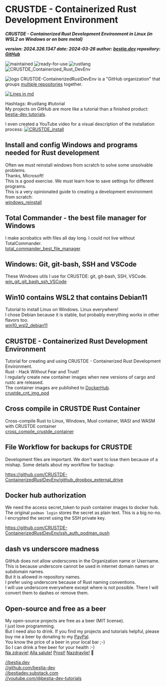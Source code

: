 # CRUSTDE - Containerized Rust Development Environment

***CRUSTDE - Containerized Rust Development Environment in Linux (in WSL2 on Windows or on bare metal)***

***version: 2024.326.1347  date: 2024-03-26 author: [bestia.dev](https://bestia.dev) repository: [GitHub](https://github.com/CRUSTDE-ContainerizedRustDevEnv/CRUSTDE_Containerized_Rust_DevEnv)***  

 ![maintained](https://img.shields.io/badge/maintained-green)
 ![ready-for-use](https://img.shields.io/badge/ready_for_use-green)
 ![rustlang](https://img.shields.io/badge/rustlang-orange)
 ![CRUSTDE_Containerized_Rust_DevEnv](https://bestia.dev/webpage_hit_counter/get_svg_image/762890740.svg)

 ![logo](https://raw.githubusercontent.com/CRUSTDE-ContainerizedRustDevEnv/CRUSTDE_Containerized_Rust_DevEnv/main/images/crustde_250x250.png)
 CRUSTDE-ContainerizedRustDevEnv is a "GitHub organization" that groups [multiple repositories](https://github.com/orgs/CRUSTDE-ContainerizedRustDevEnv/repositories?q=sort%3Aname-asc) together.

 [![Lines in md](https://img.shields.io/badge/Lines_in_markdown-111-green.svg)](https://github.com/CRUSTDE-ContainerizedRustDevEnv/CRUSTDE_Containerized_Rust_DevEnv/)

Hashtags: #rustlang #tutorial  
My projects on GitHub are more like a tutorial than a finished product: [bestia-dev tutorials](https://github.com/bestia-dev/tutorials_rust_wasm).

I even created a YouTube video for a visual description of the installation process:
[![CRUSTDE_install](https://raw.githubusercontent.com/CRUSTDE-ContainerizedRustDevEnv/CRUSTDE_Containerized_Rust_DevEnv/main/images/CRUSTDE_install_634x356.jpg)](https://bestia.dev/youtube/CRUSTDE_install.html)

## Install and config Windows and programs needed for Rust development

Often we must reinstall windows from scratch to solve some unsolvable problems.  
Thanks, Microsoft!  
This is a good exercise. We must learn how to save settings for different programs.  
This is a very opinionated guide to creating a development environment from scratch:  
[windows_reinstall](https://github.com/CRUSTDE-ContainerizedRustDevEnv/windows_reinstall)

## Total Commander - the best file manager for Windows

I make acrobatics with files all day long. I could not live without TotalCommander.  
[total_commander_best_file_manager](https://github.com/CRUSTDE-ContainerizedRustDevEnv/total_commander_best_file_manager)

## Windows: Git, git-bash, SSH and VSCode

These Windows utils I use for CRUSTDE: git, git-bash, SSH, VSCode.  
[win_git_git_bash_ssh_VSCode](https://github.com/CRUSTDE-ContainerizedRustDevEnv/win_git_git_bash_ssh_VSCode)

## Win10 contains WSL2 that contains Debian11

Tutorial to install Linux on Windows. Linux everywhere!  
I chose Debian because it is stable, but probably everything works in other flavors too.  
[win10_wsl2_debian11](https://github.com/CRUSTDE-ContainerizedRustDevEnv/win10_wsl2_debian11)

## CRUSTDE - Containerized Rust Development Environment

Tutorial for creating and using CRUSTDE - Containerized Rust Development Environment.  
Rust - Hack Without Fear and Trust!  
I regularly create new container images when new versions of cargo and rustc are released.  
The container images are published to [DockerHub](https://hub.docker.com/u/bestiadev).  
[crustde_cnt_img_pod](https://github.com/CRUSTDE-ContainerizedRustDevEnv/crustde_cnt_img_pod)

## Cross compile in CRUSTDE Rust Container

Cross-compile Rust to Linux, Windows, Musl container, WASI and WASM with CRUSTDE container  
[cross_compile_crustde_container](https://github.com/CRUSTDE-ContainerizedRustDevEnv/cross_compile_crustde_container)  

## File Workflow for backups for CRUSTDE

Development files are important. We don't want to lose them because of a mishap. Some details about my workflow for backup:

<https://github.com/CRUSTDE-ContainerizedRustDevEnv/github_dropbox_external_drive>

## Docker hub authorization

We need the access secret_token to push container images to docker hub. The original `podman login` stores the secret as plain text. This is a big no-no.  
I encrypted the secret using the SSH private key.

<https://github.com/CRUSTDE-ContainerizedRustDevEnv/ssh_auth_podman_push>

## dash vs underscore madness

GitHub does not allow underscores in the Organization name or Username.  
This is because underscore cannot be used in internet domain names or subdomain names.  
But it is allowed in repository names.  
I prefer using underscore because of Rust naming conventions.  
I will use underscore everywhere except where is not possible. There I will convert them to dashes or remove them.  

## Open-source and free as a beer

My open-source projects are free as a beer (MIT license).  
I just love programming.  
But I need also to drink. If you find my projects and tutorials helpful, please buy me a beer by donating to my [PayPal](https://paypal.me/LucianoBestia).  
You know the price of a beer in your local bar ;-)  
So I can drink a free beer for your health :-)  
[Na zdravje!](https://translate.google.com/?hl=en&sl=sl&tl=en&text=Na%20zdravje&op=translate) [Alla salute!](https://dictionary.cambridge.org/dictionary/italian-english/alla-salute) [Prost!](https://dictionary.cambridge.org/dictionary/german-english/prost) [Nazdravlje!](https://matadornetwork.com/nights/how-to-say-cheers-in-50-languages/) 🍻

[//bestia.dev](https://bestia.dev)  
[//github.com/bestia-dev](https://github.com/bestia-dev)  
[//bestiadev.substack.com](https://bestiadev.substack.com)  
[//youtube.com/@bestia-dev-tutorials](https://youtube.com/@bestia-dev-tutorials)  
